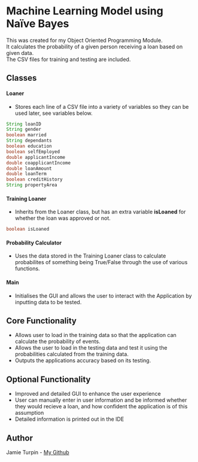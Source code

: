 # Machine Learning Model using Naïve Bayes

This was created for my Object Oriented Programming Module.\
It calculates the probability of a given person receiving a loan based on given data.\
The CSV files for training and testing are included.

## Classes
#### Loaner


- Stores each line of a CSV file into a variety of variables so they can be used later, see variables below.
```java
String loanID
String gender
boolean married
String dependants
boolean education
boolean selfEmployed
double applicantIncome
double coapplicantIncome
double loanAmount
double loanTerm
boolean creditHistory
String propertyArea
```
#### Training Loaner

- Inherits from the Loaner class, but has an extra variable **isLoaned** for whether the loan was approved or not.
```java
boolean isLoaned
```

#### Probability Calculator

- Uses the data stored in the Training Loaner class to calculate probabilites of something being True/False through the use of 
  various functions.

#### Main

- Initialises the GUI and allows the user to interact with the Application by inputting data to be tested.

##  Core Functionality 

- Allows user to load in the training data so that the application can calculate the probability of events.
- Allows the user to load in the testing data and test it using the probabilities calculated from the training data.
- Outputs the applications accuracy based on its testing.

## Optional Functionality

- Improved and detailed GUI to enhance the user experience
- User can manually enter in user information and be informed whether they would recieve a loan, and how confident the application is of this assumption
- Detailed information is printed out in the IDE


## Author  

Jamie Turpin - [My Github](https://github.com/JamieIsMe)

